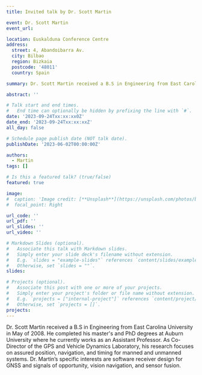 ```yaml
---
title: Invited talk by Dr. Scott Martin

event: Dr. Scott Martin
event_url: 

location: Euskalduna Conference Centre
address:
  street: 4, Abandoibarra Av.
  city: Bilbao
  region: Bizkaia
  postcode: '48011'
  country: Spain

summary: Dr. Scott Martin received a B.S in Engineering from East Carolina University in May of 2008. He completed his master's and PhD degrees at Auburn University where he currently works as an Assistant Professor. As Co-Director of the GPS and Vehicle Dynamics Laboratory, his research focuses on assured position, navigation, and timing for manned and unmanned systems. Dr. Martin’s specific interests are software receiver design for GNSS and signals of opportunity, vision navigation, and sensor fusion.

abstract: ''

# Talk start and end times.
#   End time can optionally be hidden by prefixing the line with `#`.
date: '2023-09-24Txx:xx:xx0Z'
date_end: '2023-09-24Txx:xx:xxZ'
all_day: false

# Schedule page publish date (NOT talk date).
publishDate: '2023-06-02T00:00:00Z'

authors: 
  - Martin
tags: []

# Is this a featured talk? (true/false)
featured: true

image:
#  caption: 'Image credit: [**Unsplash**](https://unsplash.com/photos/bzdhc5b3Bxs)'
#  focal_point: Right

url_code: ''
url_pdf: ''
url_slides: ''
url_video: ''

# Markdown Slides (optional).
#   Associate this talk with Markdown slides.
#   Simply enter your slide deck's filename without extension.
#   E.g. `slides = "example-slides"` references `content/slides/example-slides.md`.
#   Otherwise, set `slides = ""`.
slides:

# Projects (optional).
#   Associate this post with one or more of your projects.
#   Simply enter your project's folder or file name without extension.
#   E.g. `projects = ["internal-project"]` references `content/project/deep-learning/index.md`.
#   Otherwise, set `projects = []`.
projects:
---
```

Dr. Scott Martin received a B.S in Engineering from East Carolina University in May of 2008. He completed his master's and PhD degrees at Auburn University where he currently works as an Assistant Professor. As Co-Director of the GPS and Vehicle Dynamics Laboratory, his research focuses on assured position, navigation, and timing for manned and unmanned systems. Dr. Martin’s specific interests are software receiver design for GNSS and signals of opportunity, vision navigation, and sensor fusion.
